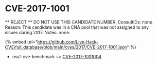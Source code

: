 # CVE-2017-1001

** REJECT ** DO NOT USE THIS CANDIDATE NUMBER. ConsultIDs: none. Reason: This candidate was in a CNA pool that was not assigned to any issues during 2017. Notes: none.

{% embed url="https://github.com/Live-Hack-CVE/full_database/blob/main/cves/2017/CVE-2017-1001.json" %}


* ossf-cve-benchmark ~> [CVE-2017-1001004](https://www.alice-snow.ru/2017/database/cve-2017-1001/cve-2017-1001004-ossf-cve-benchmark)